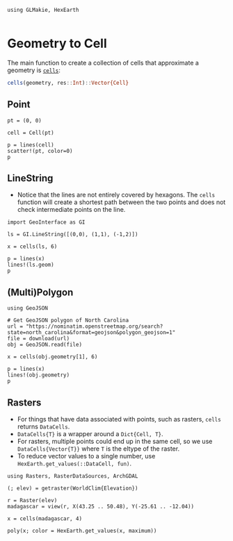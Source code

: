 ```@setup geom
using GLMakie, HexEarth


```
# Geometry to Cell

The main function to create a collection of cells that approximate a geometry is [`cells`](@ref):

```julia
cells(geometry, res::Int)::Vector{Cell}
```

## Point

```@example geom
pt = (0, 0)

cell = Cell(pt)

p = lines(cell)
scatter!(pt, color=0)
p
```

## LineString

- Notice that the lines are not entirely covered by hexagons.  The `cells` function will create a
shortest path between the two points and does not check intermediate points on the line.


```@example geom
import GeoInterface as GI

ls = GI.LineString([(0,0), (1,1), (-1,2)])

x = cells(ls, 6)

p = lines(x)
lines!(ls.geom)
p
```

## (Multi)Polygon

```@example geom
using GeoJSON

# Get GeoJSON polygon of North Carolina
url = "https://nominatim.openstreetmap.org/search?state=north_carolina&format=geojson&polygon_geojson=1"
file = download(url)
obj = GeoJSON.read(file)

x = cells(obj.geometry[1], 6)

p = lines(x)
lines!(obj.geometry)
p
```

## Rasters

- For things that have data associated with points, such as rasters, `cells` returns `DataCells`.
- `DataCells{T}` is a wrapper around a `Dict{Cell, T}`.
- For rasters, multiple points could end up in the same cell, so we use `DataCells{Vector{T}}` where `T` is the eltype of the raster.
- To reduce vector values to a single number, use `HexEarth.get_values(::DataCell, fun)`.

```@example geom
using Rasters, RasterDataSources, ArchGDAL

(; elev) = getraster(WorldClim{Elevation})

r = Raster(elev)
madagascar = view(r, X(43.25 .. 50.48), Y(-25.61 .. -12.04))

x = cells(madagascar, 4)

poly(x; color = HexEarth.get_values(x, maximum))
```
